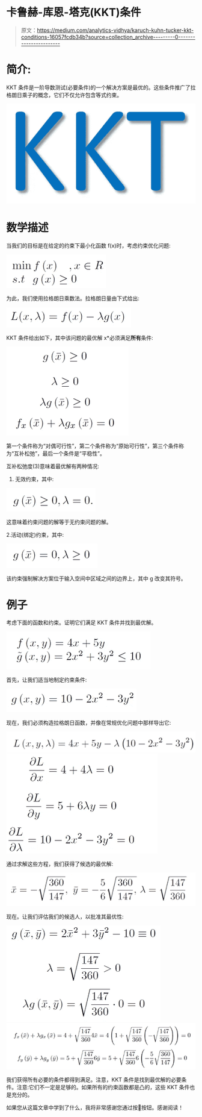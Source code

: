 # 卡鲁赫-库恩-塔克(KKT)条件

> 原文：<https://medium.com/analytics-vidhya/karuch-kuhn-tucker-kkt-conditions-16057fcdb34b?source=collection_archive---------0----------------------->

# **简介**:

KKT 条件是一阶导数测试(必要条件)的一个解决方案是最优的。这些条件推广了拉格朗日乘子的概念，它们不仅允许包含等式约束。

![](img/f21b386991844130c76dccaee82e1b0f.png)

# **数学描述**

当我们的目标是在给定的约束下最小化函数 f(x)时，考虑约束优化问题:

![](img/6213a9dbed19e6923ef1c63ea6a8ae55.png)

为此，我们使用拉格朗日乘数法。拉格朗日量由下式给出:

![](img/dbcf609689117a1333438177ad8e02ca.png)

KKT 条件给出如下，其中该问题的最优解 x*必须满足**所有**条件:

![](img/5f0a1d3f038175f372515f4269dc5f07.png)

第一个条件称为“对偶可行性”，第二个条件称为“原始可行性”，第三个条件称为“互补松弛”，最后一个条件是“平稳性”。

互补松弛度(3)意味着最优解有两种情况:

1.  无效约束，其中:

![](img/219d3593adfa6ffd5646651fbde372cd.png)

这意味着约束问题的解等于无约束问题的解。

2.活动(绑定)约束，其中:

![](img/b30ad51fae3ac99ce63cd88a6f8e722b.png)

该约束强制解决方案位于输入空间中区域之间的边界上，其中 g 改变其符号。

# 例子

考虑下面的函数和约束。证明它们满足 KKT 条件并找到最优解。

![](img/d9042feccc63ea8ff34e367533584064.png)

首先，让我们适当地制定约束条件:

![](img/f6ccba39426b7453302d6a0d1bc5dfa4.png)

现在，我们必须构造拉格朗日函数，并像在常规优化问题中那样导出它:

![](img/2b1cc44b01e4ef2168850aaea3049fe7.png)![](img/8c34ca84e9869d59190d8514fdf26184.png)

通过求解这些方程，我们获得了候选的最优解:

![](img/df97bd66b1d17ea5a1eb8997b9a1c766.png)

现在。让我们评估我们的候选人，以批准其最优性:

![](img/cf1d7ea23b0ea158d2f60eeb2e842718.png)![](img/069bf484a27f0a0e9f9e1a3d4f174533.png)

我们获得所有必要的条件都得到满足。注意，KKT 条件是找到最优解的必要条件。注意:它们不一定是足够的。如果所有的约束函数都是凸的，这些 KKT 条件也是充分的。

如果您从这篇文章中学到了什么，我将非常感谢您通过按👏按钮。感谢阅读！